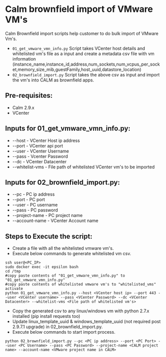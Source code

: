 # Calm brownfield import of VMware VM's

Calm Brownfield import scripts help customer to do bulk import of VMware Vm's.

- `01_get_vmware_vmn_info.py` Script takes VCenter host details and whitelisted vm's file as a input and create a metadata csv file with vm information (instance_name,instance_id,address,num_sockets,num_vcpus_per_socket,memory_size_mib,guestFamily,host_uuid,datastore_location)
- `02_brownfield_import.py` Script takes the above csv as input and import the vm's into CALM as brownfield apps.

## Pre-requisites:
* Calm 2.9.x
* VCenter

## Inputs for 01_get_vmware_vmn_info.py:
* --host - VCenter Host ip address
* --port - VCenter api port
* --user - VCenter Username
* --pass - Vcenter Password
* --dc - VCenter Datacenter
* --whitelist-vms - File path of whitelisted VCenter vm's to be imported

## Inputs for 02_brownfield_import.py:
* --pc - PC ip address
* --port - PC port
* --user - PC username
* --pass - PC password
* --project-name - PC project name
* --account-name - VCenter Account name

## Steps to Execute the script:
* Create a file with all the whitelisted vmware vm's.
* Execute below commands to generate whitelisted vm csv.
```shell
ssh user@<PC_IP>
sudo docker exec -it epsilon bash
cd /tmp
#copy paste contents of "01_get_vmware_vmn_info.py" to "01_get_vmware_vmn_info.py"
#copy paste contents of whitelisted vmware vm's to "whitelisted_vms"
activate
python 01_get_vmware_vmn_info.py --host <VCenter host ip> --port 443 --user <VCenter username> --pass <VCenter Password> --dc <VCenter Datacenter> --whitelist-vms <File path of whitelisted vm's>
```
* Copy the generated csv to any linux/windows vm with python 2.7.x installed (pip install requests too)
* Update linux_template_uuid & windows_template_uuid (not required post 2.9.7.1 upgrade) in 02_brownfield_import.py.
* Execute below commands to start import process.
```shell
python 02_brownfield_import.py --pc <PC ip address> --port <PC Port> --user <PC Username> --pass <PC Password> --project-name <CALM project name> --account-name <VMware project name in CALM>
```
